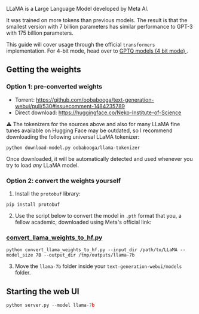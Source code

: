LLaMA is a Large Language Model developed by Meta AI. 

It was trained on more tokens than previous models. The result is that the smallest version with 7 billion parameters has similar performance to GPT-3 with 175 billion parameters.

This guide will cover usage through the official `transformers` implementation. For 4-bit mode, head over to [GPTQ models (4 bit mode)
](https://github.com/oobabooga/text-generation-webui/wiki/GPTQ-models-(4-bit-mode)).

## Getting the weights

### Option 1: pre-converted weights

* Torrent: https://github.com/oobabooga/text-generation-webui/pull/530#issuecomment-1484235789
* Direct download: https://huggingface.co/Neko-Institute-of-Science


⚠️ The tokenizers for the sources above and also for many LLaMA fine tunes available on Hugging Face may be outdated, so I recommend downloading the following universal LLaMA tokenizer: 

```
python download-model.py oobabooga/llama-tokenizer
```

Once downloaded, it will be automatically detected and used whenever you try to load *any* LLaMA model.

### Option 2: convert the weights yourself

1. Install the `protobuf` library:

```
pip install protobuf
```

2. Use the script below to convert the model in `.pth` format that you, a fellow academic, downloaded using Meta's official link:

### [convert_llama_weights_to_hf.py](https://github.com/huggingface/transformers/blob/main/src/transformers/models/llama/convert_llama_weights_to_hf.py)

```
python convert_llama_weights_to_hf.py --input_dir /path/to/LLaMA --model_size 7B --output_dir /tmp/outputs/llama-7b
```

3. Move the `llama-7b` folder inside your `text-generation-webui/models` folder.

## Starting the web UI

```python
python server.py --model llama-7b
```
